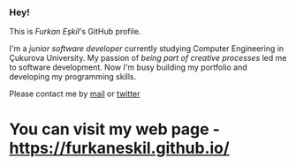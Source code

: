 ### Hey!

This is *Furkan Eşkil*'s GitHub profile.

I'm a *junior software developer* currently studying Computer Engineering in Çukurova University.
My passion of *being part of creative processes* led me to software development.
Now I'm busy building my portfolio and developing my programming skills.

Please contact me by [mail](furkaneskil@gmail.com) or [twitter](https://twitter.com/furkan_eskil)

# You can visit my web page - https://furkaneskil.github.io/
